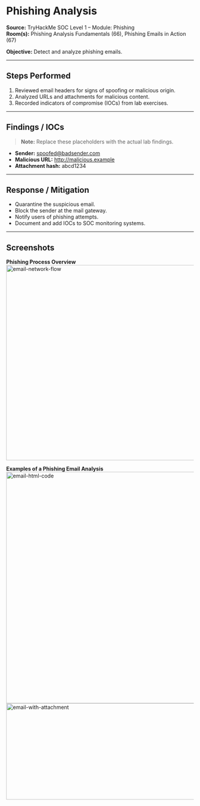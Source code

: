 # Phishing Analysis

**Source:** TryHackMe SOC Level 1 – Module: Phishing  
**Room(s):** Phishing Analysis Fundamentals (66), Phishing Emails in Action (67)

**Objective:** Detect and analyze phishing emails.

---

## Steps Performed
1. Reviewed email headers for signs of spoofing or malicious origin.  
2. Analyzed URLs and attachments for malicious content.  
3. Recorded indicators of compromise (IOCs) from lab exercises.

---

## Findings / IOCs
> **Note:** Replace these placeholders with the actual lab findings.

- **Sender:** spoofed@badsender.com  
- **Malicious URL:** http://malicious.example  
- **Attachment hash:** abcd1234  

---

## Response / Mitigation
- Quarantine the suspicious email.  
- Block the sender at the mail gateway.  
- Notify users of phishing attempts.  
- Document and add IOCs to SOC monitoring systems.

---

## Screenshots

**Phishing Process Overview**  
<img width="775" height="525" alt="email-network-flow" src="https://github.com/user-attachments/assets/899d6178-c8f9-4924-943a-0471582866f4" />

**Examples of a Phishing Email Analysis**  
<img width="948" height="622" alt="email-html-code" src="https://github.com/user-attachments/assets/da10cd97-f3dd-4b68-a659-cefee7969d0a" />  
<img width="581" height="259" alt="email-with-attachment" src="https://github.com/user-attachments/assets/fbe3fb8b-abd5-4c12-afb4-4c12883cf9b5" />
